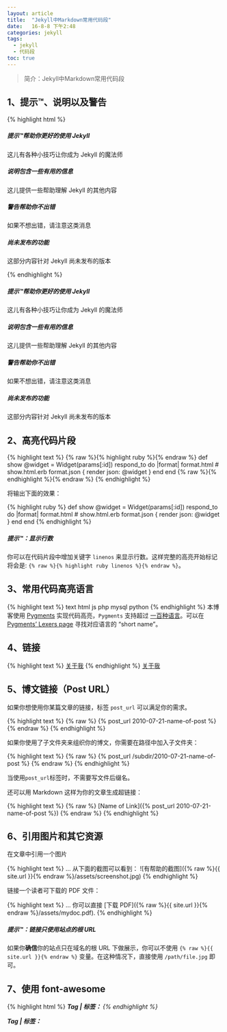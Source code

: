 ```yaml
---
layout: article
title:  "Jekyll中Markdown常用代码段"
date:   16-8-8 下午2:48
categories: jekyll
tags:
  - jekyll
  - 代码段
toc: true
---
```


>简介：Jekyll中Markdown常用代码段

## 1、提示™、说明以及警告
{% highlight html %}
<div class="note">
  <h5>提示™帮助你更好的使用 Jekyll</h5>
  <p>这儿有各种小技巧让你成为 Jekyll 的魔法师</p>
</div>

<div class="note info">
  <h5>说明包含一些有用的信息</h5>
  <p>这儿提供一些帮助理解 Jekyll 的其他内容</p>
</div>

<div class="note warning">
  <h5>警告帮助你不出错</h5>
  <p>如果不想出错，请注意这类消息</p>
</div>

<div class="note unreleased">
  <h5>尚未发布的功能</h5>
  <p>这部分内容针对 Jekyll 尚未发布的版本</p>
</div>
{% endhighlight %}

<div class="note">
  <h5>提示™帮助你更好的使用 Jekyll</h5>
  <p>这儿有各种小技巧让你成为 Jekyll 的魔法师</p>
</div>

<div class="note info">
  <h5>说明包含一些有用的信息</h5>
  <p>这儿提供一些帮助理解 Jekyll 的其他内容</p>
</div>

<div class="note warning">
  <h5>警告帮助你不出错</h5>
  <p>如果不想出错，请注意这类消息</p>
</div>

<div class="note unreleased">
  <h5>尚未发布的功能</h5>
  <p>这部分内容针对 Jekyll 尚未发布的版本</p>
</div>

## 2、高亮代码片段
{% highlight text %}
{% raw %}{% highlight ruby %}{% endraw %}
def show
  @widget = Widget(params[:id])
  respond_to do |format|
    format.html # show.html.erb
    format.json { render json: @widget }
  end
end
{% raw %}{% endhighlight %}{% endraw %}
{% endhighlight %}

将输出下面的效果：

{% highlight ruby %}
def show
  @widget = Widget(params[:id])
  respond_to do |format|
    format.html # show.html.erb
    format.json { render json: @widget }
  end
end
{% endhighlight %}

<div class="note">
  <h5>提示™：显示行数</h5>
  <p>
    你可以在代码片段中增加关键字 <code>linenos</code> 来显示行数。这样完整的高亮开始标记将会是: <code>{% raw %}{% highlight ruby linenos %}{% endraw %}</code>。
  </p>
</div>

## 3、常用代码高亮语言
{% highlight text %}
text
html
js
php
mysql
python
{% endhighlight %}
本博客使用 [Pygments](http://pygments.org) 实现代码高亮，`Pygments` 支持超过 [一百种语言](http://pygments.org/languages/)。可以在 [Pygments’ Lexers page](http://pygments.org/docs/lexers/) 寻找对应语言的 “short name”。

## 4、链接
{% highlight text %}
[关于我](/about)
{% endhighlight %}
[关于我](/about)

## 5、博文链接（Post URL）
如果你想使用你某篇文章的链接，标签 `post_url` 可以满足你的需求。

{% highlight text %}
{% raw %}
{% post_url 2010-07-21-name-of-post %}
{% endraw %}
{% endhighlight %}

如果你使用了子文件夹来组织你的博文，你需要在路径中加入子文件夹：

{% highlight text %}
{% raw %}
{% post_url /subdir/2010-07-21-name-of-post %}
{% endraw %}
{% endhighlight %}

当使用`post_url`标签时，不需要写文件后缀名。

还可以用 Markdown 这样为你的文章生成超链接：

{% highlight text %}
{% raw %}
[Name of Link]({% post_url 2010-07-21-name-of-post %})
{% endraw %}
{% endhighlight %}

## 6、引用图片和其它资源
在文章中引用一个图片

{% highlight text %}
… 从下面的截图可以看到：
![有帮助的截图]({% raw %}{{ site.url }}{% endraw %}/assets/screenshot.jpg)
{% endhighlight %}

链接一个读者可下载的 PDF 文件：

{% highlight text %}
… 你可以直接 [下载 PDF]({% raw %}{{ site.url }}{% endraw %}/assets/mydoc.pdf).
{% endhighlight %}

<div class="note">
  <h5>提示™：链接只使用站点的根 URL</h5>
  <p>
    如果你<strong>确信</strong>你的站点只在域名的根 URL 下做展示，你可以不使用 <code>{% raw %}{{ site.url }}{% endraw %}</code> 变量。在这种情况下，直接使用 <code>/path/file.jpg</code> 即可。
  </p>
</div>

## 7、使用 font-awesome
{% highlight html %}
<b>
<i class="fa fa-tags"/>
Tag | 标签：
</b>
{% endhighlight %}

<b>
<i class="fa fa-tags"/>
Tag | 标签：
</b>